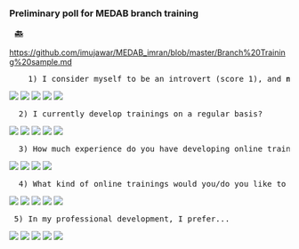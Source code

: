### Preliminary poll for MEDAB branch training   <pre>                                                  [:back:](https://github.com/imujawar/MEDAB_imran/blob/master/training%20poll.md "Return to training")</pre>

https://github.com/imujawar/MEDAB_imran/blob/master/Branch%20Training%20sample.md

<pre>    1) I consider myself to be an introvert (score 1), and <b>not</b> an extrovert (score 5) 
</pre>    
  
[![](https://api.gh-polls.com/poll/01E4W3BE2A0TPVY6AAK1EZ8JB1/1.%20Strongly%20agree)](https://api.gh-polls.com/poll/01E4W3BE2A0TPVY6AAK1EZ8JB1/1.%20Strongly%20agree/vote)
[![](https://api.gh-polls.com/poll/01E4W3BE2A0TPVY6AAK1EZ8JB1/2.%20Somewhat%20agree)](https://api.gh-polls.com/poll/01E4W3BE2A0TPVY6AAK1EZ8JB1/2.%20Somewhat%20agree/vote)
[![](https://api.gh-polls.com/poll/01E4W3BE2A0TPVY6AAK1EZ8JB1/3.%20Neutral)](https://api.gh-polls.com/poll/01E4W3BE2A0TPVY6AAK1EZ8JB1/3.%20Neutral/vote)
[![](https://api.gh-polls.com/poll/01E4W3BE2A0TPVY6AAK1EZ8JB1/4.%20Somewhat%20disagree)](https://api.gh-polls.com/poll/01E4W3BE2A0TPVY6AAK1EZ8JB1/4.%20Somewhat%20disagree/vote)
[![](https://api.gh-polls.com/poll/01E4W3BE2A0TPVY6AAK1EZ8JB1/5.%20Strongly%20disagree)](https://api.gh-polls.com/poll/01E4W3BE2A0TPVY6AAK1EZ8JB1/5.%20Strongly%20disagree/vote)

<pre>  2) I currently develop trainings on a regular basis? </pre>
[![](https://api.gh-polls.com/poll/01E4XQN0E1W2YPXQ99RPCARYSX/1.%20Strongly%20agree)](https://api.gh-polls.com/poll/01E4XQN0E1W2YPXQ99RPCARYSX/1.%20Strongly%20agree/vote)
[![](https://api.gh-polls.com/poll/01E4XQN0E1W2YPXQ99RPCARYSX/2.%20Somewhat%20agree)](https://api.gh-polls.com/poll/01E4XQN0E1W2YPXQ99RPCARYSX/2.%20Somewhat%20agree/vote)
[![](https://api.gh-polls.com/poll/01E4XQN0E1W2YPXQ99RPCARYSX/3.%20Neutral)](https://api.gh-polls.com/poll/01E4XQN0E1W2YPXQ99RPCARYSX/3.%20Neutral/vote)
[![](https://api.gh-polls.com/poll/01E4XQN0E1W2YPXQ99RPCARYSX/4.%20Somewhat%20disagree)](https://api.gh-polls.com/poll/01E4XQN0E1W2YPXQ99RPCARYSX/4.%20Somewhat%20disagree/vote)
[![](https://api.gh-polls.com/poll/01E4XQN0E1W2YPXQ99RPCARYSX/5.%20Strongly%20disagree)](https://api.gh-polls.com/poll/01E4XQN0E1W2YPXQ99RPCARYSX/5.%20Strongly%20disagree/vote)


<pre>  3) How much experience do you have developing online trainings? </pre>
[![](https://api.gh-polls.com/poll/01E4Y06VKVH0YJV0KCQKCBECM9/1.%20A%20lot%20)](https://api.gh-polls.com/poll/01E4Y06VKVH0YJV0KCQKCBECM9/1.%20A%20lot%20/vote)
[![](https://api.gh-polls.com/poll/01E4Y06VKVH0YJV0KCQKCBECM9/2.%20Some)](https://api.gh-polls.com/poll/01E4Y06VKVH0YJV0KCQKCBECM9/2.%20Some/vote)
[![](https://api.gh-polls.com/poll/01E4Y06VKVH0YJV0KCQKCBECM9/3.%20Little)](https://api.gh-polls.com/poll/01E4Y06VKVH0YJV0KCQKCBECM9/3.%20Little/vote)
[![](https://api.gh-polls.com/poll/01E4Y06VKVH0YJV0KCQKCBECM9/4.%20None)](https://api.gh-polls.com/poll/01E4Y06VKVH0YJV0KCQKCBECM9/4.%20None/vote)

<pre>  4) What kind of online trainings would you/do you like to work on? </pre>
[![](https://api.gh-polls.com/poll/01E4Y1XKETYMEJD51KDA9JCHHA/SOPs%20%5BDQA%2C%20COP%20guidance%2C%20etc.%5D)](https://api.gh-polls.com/poll/01E4Y1XKETYMEJD51KDA9JCHHA/SOPs%20%5BDQA%2C%20COP%20guidance%2C%20etc.%5D/vote)
[![](https://api.gh-polls.com/poll/01E4Y1XKETYMEJD51KDA9JCHHA/Analytic%20software%20%5BPower%20BI%2C%20Excel%2C%20ArcGIS%2C%20R%2C%20etc.%5D)](https://api.gh-polls.com/poll/01E4Y1XKETYMEJD51KDA9JCHHA/Analytic%20software%20%5BPower%20BI%2C%20Excel%2C%20ArcGIS%2C%20R%2C%20etc.%5D/vote)
[![](https://api.gh-polls.com/poll/01E4Y1XKETYMEJD51KDA9JCHHA/M%20%26%20E%20curriculum)](https://api.gh-polls.com/poll/01E4Y1XKETYMEJD51KDA9JCHHA/M%20%26%20E%20curriculum/vote)
[![](https://api.gh-polls.com/poll/01E4Y1XKETYMEJD51KDA9JCHHA/Tools%20%5BSIMS%20tool%2C%20CHIPs%20tool%2C%20etc.%5D)](https://api.gh-polls.com/poll/01E4Y1XKETYMEJD51KDA9JCHHA/Tools%20%5BSIMS%20tool%2C%20CHIPs%20tool%2C%20etc.%5D/vote)
[![](https://api.gh-polls.com/poll/01E4Y1XKETYMEJD51KDA9JCHHA/Methodologies%20%5BGIS%2C%20Machine%20Learning%2C%20etc.%5D)](https://api.gh-polls.com/poll/01E4Y1XKETYMEJD51KDA9JCHHA/Methodologies%20%5BGIS%2C%20Machine%20Learning%2C%20etc.%5D/vote)

<pre> 5) In my professional development, I prefer... </pre>
[![](https://api.gh-polls.com/poll/01E4Y2CSPSZAH365V9DGMP96SF/1.%20Online%20self-learning%20%5BCoursera%2C%20CDC%20university%2C%20etc.%5D)](https://api.gh-polls.com/poll/01E4Y2CSPSZAH365V9DGMP96SF/1.%20Online%20self-learning%20%5BCoursera%2C%20CDC%20university%2C%20etc.%5D/vote)
[![](https://api.gh-polls.com/poll/01E4Y2CSPSZAH365V9DGMP96SF/2.%20In-person)](https://api.gh-polls.com/poll/01E4Y2CSPSZAH365V9DGMP96SF/2.%20In-person/vote)
[![](https://api.gh-polls.com/poll/01E4Y2CSPSZAH365V9DGMP96SF/3.%20Online%20live)](https://api.gh-polls.com/poll/01E4Y2CSPSZAH365V9DGMP96SF/3.%20Online%20live/vote)
[![](https://api.gh-polls.com/poll/01E4Y2CSPSZAH365V9DGMP96SF/%204.%20Books%20or%20reading%20online)](https://api.gh-polls.com/poll/01E4Y2CSPSZAH365V9DGMP96SF/%204.%20Books%20or%20reading%20online/vote)
[![](https://api.gh-polls.com/poll/01E4Y2CSPSZAH365V9DGMP96SF/5.%20Other)](https://api.gh-polls.com/poll/01E4Y2CSPSZAH365V9DGMP96SF/5.%20Other/vote)
